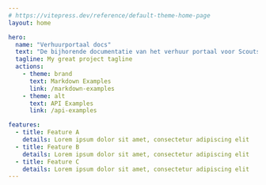 ```yaml
---
# https://vitepress.dev/reference/default-theme-home-page
layout: home

hero:
  name: "Verhuurportaal docs"
  text: "De bijhorende documentatie van het verhuur portaal voor Scouts en Gidsen Sint-Joris Turnhout"
  tagline: My great project tagline
  actions:
    - theme: brand
      text: Markdown Examples
      link: /markdown-examples
    - theme: alt
      text: API Examples
      link: /api-examples

features:
  - title: Feature A
    details: Lorem ipsum dolor sit amet, consectetur adipiscing elit
  - title: Feature B
    details: Lorem ipsum dolor sit amet, consectetur adipiscing elit
  - title: Feature C
    details: Lorem ipsum dolor sit amet, consectetur adipiscing elit
---
```



